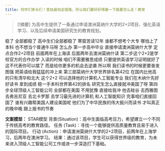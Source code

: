 ```yaml
---
title: 同学们家长们！普娃最怕走错路，所以我们要好好琢磨一下路要怎么走！教育 
---
```

 > [!摘要]
为高中生提供了一条通过申请澳洲莫纳什大学的2+2项目、强化英语学习、以及后续申请美国研究生的教育规划。

稳了
全部都稳了
高中生们全部都稳了
寒窗苦读12年
谁都不想考个大专
哪怕上了本科
也不想当个普通牛马呀
怎么办
第一步高中毕业
直接申请澳洲莫纳什大学
定点合作2+2项目
前面两年在上海读
后面两年去澳洲莫纳什读
第二步这个2+2是学校官方的合作办学
入读的时候
咱们不需要雅思成绩
只要提供英语学习证明就好了
这不代表你可以摆了
而是给你更多的机会去逆袭
所以啊
我们读书的时候更要奋发图强
把英语给我猛猛的冲上来
第三部莫纳什大学世界排名第42位
在国内比他高的只有清华和北大
这个2+2
可以选择他的计算机人工智能专业
我们在木纳什先好好读书
拿到成绩
稳一手本科世界第42的排名
研究生怎么直接就冲美国了呀
第四步全球顶级人工智能公司
全部都在美国
不用犹豫
直接给我冲
他去硅谷
去西雅图
去弗吉尼亚
去北卡罗那
去学习最先进的计算机
和人工智能知识
完事咱们直接回国了
谁有兴趣帮美国人建设美国呢
他们为了中华民族的伟大振兴而读书
才叫真正的晚中晚
跟上报书的节奏

**文案模型：**
STAR模型
背景(Situation)：高中生面临高考压力，希望建立一个不同于传统高考的教育路径。
任务 (Task)：寻找一个能够提供高质量教育且易于进入的国际项目。
行动 (Action)：申请澳洲莫纳什大学的2+2项目，前两年在上海学习，后两年在澳洲学习。
结果：通过该项目，学生可以获得世界级的教育，为未来进入顶级人工智能公司工作或进一步深造打下基础。
